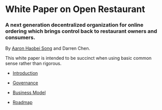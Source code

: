 # White Paper on Open Restaurant

### A next generation decentralized organization for online ordering which brings control back to restaurant owners and consumers.

By [Aaron Haobei Song](https://github.com/songhobby) and Darren Chen.

This white paper is intended to be succinct when using basic common sense rather than rigorous.

- [Introduction](introduction.md)
  
- [Governance](governance.md)
  
- [Business Model](business-model.md)
  
- [Roadmap](roadmap.md)
